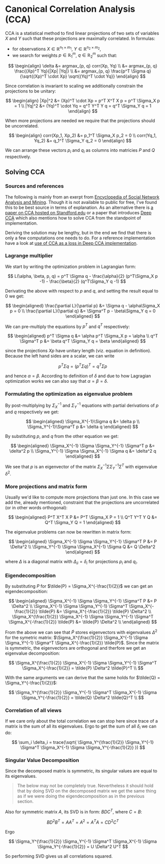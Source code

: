 # Canonical Correlation Analysis (CCA)

CCA is a statistical method to find linear projections of two sets of variables
$X$ and $Y$ such that these projections are maximally correlated. In formulas:

- for observations $X \in \mathbb{R}^{n_1 \times m_1}$, $Y \in \mathbb{R}^{n_2
  \times m_2}$,
- we search for weights $p \in \mathbb{R}^m_1$, $q \in \mathbb{R}^m_2$ such
  that:

$$
\begin{align}
 \delta &= argmax_{p, q} corr(Xp, Yq) \\
        &= argmax_{p, q} \frac{(Xp)^T Yq}{|Xp| |Yq|} \\
        &= argmax_{p, q} \frac{p^T \Sigma q}{\sqrt{(Xp)^T \cdot Xp} \sqrt{(Yq)^T \cdot Yq}}
\end{align}
$$

Since correlation is invariant to scaling we additionally constrain the
projections to be unitary:

$$
\begin{align}
    |Xp|^2 &= (Xp)^T \cdot Xp = p^T X^T X p = p^T \Sigma_X p = 1 \\
    |Yq|^2 &= (Yq)^T \cdot Yq = q^T Y^T Y q = q^T \Sigma_Y q = 1
\end{align}
$$

When more projections are needed we require that the projections should be
uncorrelated.

$$
\begin{align}
    corr(Xp_1, Xp_2) &= p_1^T \Sigma_X p_2 = 0 \\
    corr(Yq_1, Yq_2) &= q_1^T \Sigma_Y q_2 = 0
\end{align}
$$

We can arrange these vectors $p_i$ and $q_i$ as columns into matricies $P$ and
$Q$ respectively.

## Solving CCA

### Sources and references

The following is mainly from an exerpt from [Encyclopedia of Social Network
Analysis and
Mining](https://link.springer.com/referenceworkentry/10.1007/978-1-4939-7131-2_110191).
Though it is not available to public for free, I've found this to be best source
in terms of explanation. As an alternative there is [a paper on CCA hosted on
Standford.edu](https://graphics.stanford.edu/courses/cs233-21-spring/ReferencedPapers/CCA_Weenik.pdf)
or a paper that introduces [Deep
CCA](http://proceedings.mlr.press/v28/andrew13.pdf) which also mentions how to
solve CCA from the standpoint of implementation.

Deriving the solution may be lengthy, but in the end we find that there is only
a few computations one needs to do. For a reference implementation have a look at
[use of CCA as a loss in Deep CCA
implementation](https://github.com/Michaelvll/DeepCCA/blob/master/objectives.py).

### Lagrange multiplier

We start by writing the optimization problem in Lagrangian form:

$$
L(\alpha, \beta, p, q) = p^T \Sigma q
    - \frac{\alpha}{2} (p^T\Sigma_X p -1)
    - \frac{\beta}{2} (q^T\Sigma_Y q -1)
$$

Derivating the above with respect to $p$ and $q$, and setting the result equal
to 0 we get:

$$
\begin{aligned}
    \frac{\partial L}{\partial p} &= \Sigma q - \alpha\Sigma_X p = 0 \\
    \frac{\partial L}{\partial q} &= \Sigma^T p - \beta\Sigma_Y q = 0
\end{aligned}
$$

We can pre-multiply the equations by $p^T$ and $q^T$ respectively:

$$
\begin{aligned}
    p^T \Sigma q &= \alpha p^T \Sigma_X p = \alpha \\
    q^T \Sigma^T p &= \beta q^T \Sigma_Y q = \beta
\end{aligned}
$$

since the projections $Xp$ have unitary length (viz. equation in definition).
Because the left hand sides are a scalar, we can write

$$
p^T \Sigma q = (p^T \Sigma q)^T = q^T \Sigma p
$$

and hence $\alpha = \beta$. According to definition of $\delta$ and due to how
Lagragian optimization works we can also say that $\alpha = \beta = \delta$.

### Formulating the optimization as eigenvalue problem

By post-multiplying by $\Sigma_X^{-1}$ and $\Sigma_Y^{-1}$ equations with
partial derivations of $p$ and $q$ respectively we get:

$$
\begin{aligned}
    \Sigma_X^{-1}\Sigma q &= \delta p \\
    \Sigma_Y^{-1}\Sigma^T p &= \delta q
\end{aligned}
$$

By substituting $p$, and $q$ from the other equation we get:

$$
\begin{aligned}
    \Sigma_X^{-1} \Sigma \Sigma_Y^{-1} \Sigma^T p &= \delta^2 p \\
    \Sigma_Y^{-1} \Sigma \Sigma_X^{-1} \Sigma q &= \delta^2 q
\end{aligned}
$$

We see that $p$ is an eigenvector of the matrix $\Sigma_X^{-1} \Sigma
\Sigma_Y^{-1} \Sigma^T$ with eigenvalue $\delta^2$.

### More projections and matrix form

Usually we'd like to compute more projections than just one. In this case we add
the, already mentioned, constraint that the projections are uncorrelated (or in
other words orthogonal):

$$
\begin{aligned}
    P^T X^T X P &= P^T \Sigma_X P = 1 \\
    Q^T Y^T Y Q &= Q^T \Sigma_Y Q = 1
\end{aligned}
$$

The eigenvalue problems can now be rewritten in matrix form:

$$
\begin{aligned}
    \Sigma_X^{-1} \Sigma \Sigma_Y^{-1} \Sigma^T P &= P \Delta^2 \\
    \Sigma_Y^{-1} \Sigma \Sigma_X^{-1} \Sigma Q &= Q \Delta^2
\end{aligned}
$$

where $\Delta$ is a diagonal matrix with $\Delta_{ii} = \delta_i$ for
projections $p_i$ and $q_i$.

### Eigendecomposition

By substituting $P$ for $\tilde{P} = \Sigma_X^{-\frac{1}{2}}$ we can get an
eigendecomposition:

$$
\begin{aligned}
    \Sigma_X^{-1} \Sigma \Sigma_Y^{-1} \Sigma^T P &= P \Delta^2 \\
    \Sigma_X^{-1} \Sigma \Sigma_Y^{-1} \Sigma^T \Sigma_X^{-\frac{1}{2}} \tilde{P} &= \Sigma_X^{-\frac{1}{2}} \tilde{P} \Delta^2 \\
    \Sigma_X^{\frac{1}{2}} \Sigma_X^{-1} \Sigma \Sigma_Y^{-1} \Sigma^T \Sigma_X^{-\frac{1}{2}} \tilde{P} &= \tilde{P} \Delta^2 \\
\end{aligned}
$$

From the above we can see that $\tilde{P}$ stores eigenvectors with eigenvalues
$\Delta^2$ for the symetric matrix: $\Sigma_X^{\frac{1}{2}} \Sigma_X^{-1} \Sigma
\Sigma_Y^{-1} \Sigma^T \Sigma_X^{-\frac{1}{2}} \tilde{P}$. Since the matrix is
symmetric, the eigenvectors are orthogonal and therfore we get an eigenvalue
decomposition:


$$
\Sigma_X^{\frac{1}{2}} \Sigma_X^{-1} \Sigma \Sigma_Y^{-1}
\Sigma^T \Sigma_X^{-\frac{1}{2}} =
\tilde{P} \Delta^2 \tilde{P}^T \\
$$

With the same arguments we can derive that the same holds for $\tilde{Q} =
\Sigma_Y^{-\frac{1}{2}}$:

$$
\Sigma_Y^{\frac{1}{2}} \Sigma_Y^{-1} \Sigma^T \Sigma_X^{-1}
\Sigma \Sigma_Y^{-\frac{1}{2}} =
\tilde{Q} \Delta^2 \tilde{Q}^T \\
$$

### Correlation of all views

If we care only about the total correlation we can stop here since trace of a
matrix is the sum of all its eigenvalues. Ergo to get the sum of all $\delta_i$
we can do:

$$
\sum_i \delta_i = trace(\sqrt{
    \Sigma_Y^{\frac{1}{2}} \Sigma_Y^{-1} \Sigma^T \Sigma_X^{-1}
    \Sigma \Sigma_Y^{-\frac{1}{2}}
})
$$

### Singular Value Decomposition

Since the decomposed matrix is symmetric, its singular values are equal to its
eigenvalues.

> The below may not be completely true. Nevertheless it should hold that by
> doing SVD on the decomposed matrix we get the same thing as if we were doing
> the eigendecomposition as in the previous section.

Also for symmetric matrix $A$, its SVD is in form: $BDC^T$, where $C = B$:

$$
BD^2 B^T = AA^T = A^2 = A^T A = CD^2C^T
$$

Ergo

$$
\Sigma_Y^{\frac{1}{2}} \Sigma_Y^{-1} \Sigma^T \Sigma_X^{-1}
\Sigma \Sigma_Y^{-\frac{1}{2}}
= U \Delta^2 U^T
$$

So performing SVD gives us all correlations squared.
